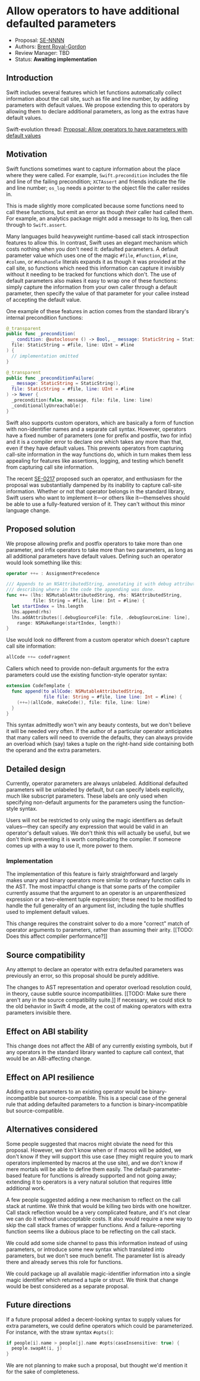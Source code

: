 # Allow operators to have additional defaulted parameters

* Proposal: [SE-NNNN](NNNN-default-parameters-ops.md)
* Authors: [Brent Royal-Gordon](https://github.com/brentdax)
* Review Manager: TBD
* Status: **Awaiting implementation**

## Introduction

Swift includes several features which let functions automatically collect
information about the call site, such as file and line number, by adding
parameters with default values. We propose extending this to operators by
allowing them to declare additional parameters, as long as the extras have
default values.

Swift-evolution thread: [Proposal: Allow operators to have parameters with default values](https://forums.swift.org/t/proposal-allow-operators-to-have-parameters-with-default-values/6937/2)

## Motivation

Swift functions sometimes want to capture information about the place
where they were called. For example, `Swift.precondition` includes the
file and line of the failing precondition; `XCTAssert` and friends
indicate the file and line number; `os_log` needs a pointer to the
object file the caller resides in.

This is made slightly more complicated because some functions need to
call these functions, but emit an error as though *their* caller had
called them. For example, an analytics package might add a message
to its log, then call through to `Swift.assert`.

Many languages build heavyweight runtime-based call stack introspection
features to allow this. In contrast, Swift uses an elegant mechanism which
costs nothing when you don't need it: defaulted parameters. A default
parameter value which uses one of the magic `#file`, `#function`, `#line`,
`#column`, or `#dsohandle` literals expands it as though it was provided at
the call site, so functions which need this information can capture it invisibly
without it needing to be tracked for functions which don't. The use of default
parameters also makes it easy to wrap one of these functions: simply capture
the information from your own caller through a default parameter, then specify
the value of that parameter for your callee instead of accepting the default
value.

One example of these features in action comes from the standard library's
internal precondition functions:

```swift
@_transparent
public func _precondition(
  _ condition: @autoclosure () -> Bool, _ message: StaticString = StaticString(),
  file: StaticString = #file, line: UInt = #line
) {
  // implementation omitted
}

@_transparent
public func _preconditionFailure(
  _ message: StaticString = StaticString(),
  file: StaticString = #file, line: UInt = #line
) -> Never {
  _precondition(false, message, file: file, line: line)
  _conditionallyUnreachable()
}
```

Swift also supports custom operators, which are basically a form of
function with non-identifier names and a separate call syntax. However,
operators have a fixed number of parameters (one for prefix and postfix,
two for infix) and it is a compiler error to declare one which takes any
more than that, even if they have default values. This prevents operators
from capturing call-site information in the way functions do, which in turn
makes them less appealing for features like assertions, logging, and testing
which benefit from capturing call site information.

The recent [SE-0217][bangbang] proposed such an operator, and enthusiasm
for the proposal was substantially dampened by its inability to capture call-site
information. Whether or not that operator belongs in the standard library, Swift
users who want to implement it—or others like it—themselves should be able
to use a fully-featured version of it. They can't without this minor language
change.

  [bangbang]: https://github.com/apple/swift-evolution/blob/master/proposals/0217-bangbang.md

## Proposed solution

We propose allowing prefix and postfix operators to take more than one
parameter, and infix operators to take more than two parameters, as
long as all additional parameters have default values. Defining such an
operator would look something like this:

```swift
operator ++= : AssignmentPrecedence

/// Appends to an NSAttributedString, annotating it with debug attributes
/// describing where in the code the appending was done.
func ++= (lhs: NSMutableAttributedString, rhs: NSAttributedString,
          file: String = #file, line: Int = #line) {
  let startIndex = lhs.length
  lhs.append(rhs)
  lhs.addAttributes([.debugSourceFile: file, .debugSourceLine: line],
    range: NSMakeRange(startIndex, length))
}
```

Use would look no different from a custom operator which doesn't capture call
site information:

```swift
allCode ++= codeFragment
```

Callers which need to provide non-default arguments for the extra parameters
could use the existing function-style operator syntax:

```swift
extension CodeTemplate {
  func append(to allCode: NSMutableAttributedString,
              file file: String = #file, line line: Int = #line) {
    (++=)(allCode, makeCode(), file: file, line: line)
  }
}
```

This syntax admittedly won't win any beauty contests, but we don't believe it
will be needed very often. If the author of a particular operator anticipates
that many callers will need to override the defaults, they can always provide an
overload which (say) takes a tuple on the right-hand side containing both the
operand and the extra parameters.

## Detailed design

Currently, operator parameters are always unlabeled. Additional defaulted
parameters will be unlabeled by default, but can specify labels explicitly,
much like subscript parameters. These labels are only used when specifying
non-default arguments for the parameters using the function-style syntax.

Users will not be restricted to only using the magic identifiers as default
values—they can specify any expression that would be valid in an operator's
default values. We don't think this will actually be useful, but we don't
think preventing it is worth complicating the compiler. If someone comes up
with a way to use it, more power to them.

### Implementation

The implementation of this feature is fairly straightforward and largely
makes unary and binary operators more similar to ordinary function calls
in the AST. The most impactful change is that some parts of the compiler
currently assume that the argument to an operator is an unparenthesized
expression or a two-element tuple expression; these need to be modified
to handle the full generality of an argument list, including the tuple
shuffles used to implement default values.

This change requires the constraint solver to do a more "correct" match
of operator arguments to parameters, rather than assuming their arity.
[[TODO: Does this affect compiler performance?]]

## Source compatibility

Any attempt to declare an operator with extra defaulted parameters was
previously an error, so this proposal should be purely additive.

The changes to AST representation and operator overload resolution could,
in theory, cause subtle source incompatibilities. [[TODO: Make sure there
aren't any in the source compatibility suite.]] If necessary, we could
stick to the old behavior in Swift 4 mode, at the cost of making operators
with extra parameters invisible there.

## Effect on ABI stability

This change does not affect the ABI of any currently existing symbols,
but if any operators in the standard library wanted to capture call
context, that would be an ABI-affecting change.

## Effect on API resilience

Adding extra parameters to an existing operator would be binary-incompatible
but source-compatible. This is a special case of the general rule that adding
defaulted parameters to a function is binary-incompatible but source-compatible.

## Alternatives considered

Some people suggested that macros might obviate the need for this proposal.
However, we don't know when or if macros will be added, we don't know if they
will support this use case (they might require you to mark operators
implemented by macros at the use site), and we don't know if mere mortals will
be able to define them easily. The default-parameter-based feature for
functions is already supported and not going away; extending it to operators is
a very natural solution that requires little additional work.

A few people suggested adding a new mechanism to reflect on the call stack
at runtime. We think that would be killing two birds with one howitzer. Call
stack reflection would be a very complicated feature, and it's not clear we
can do it without unacceptable costs. It also would require a new way to skip
the call stack frames of wrapper functions. And a failure-reporting function
seems like a dubious place to be reflecting on the call stack.

We could add some side channel to pass this information instead of using
parameters, or introduce some new syntax which translated into parameters, but
we don't see much benefit. The parameter list is already there and already
serves this role for functions.

We could package up all available magic-identifier information into a single
magic identifier which returned a tuple or struct. We think that change would
be best considered as a separate proposal.

## Future directions

If a future proposal added a decent-looking syntax to supply values for extra
parameters, we could define operators which could be parameterized. For
instance, with the straw syntax `#opts()`:

```swift
if people[i].name > people[j].name #opts(caseInsensitive: true) {
  people.swapAt(i, j)
}
```

We are not planning to make such a proposal, but thought we'd mention it
for the sake of completeness.
